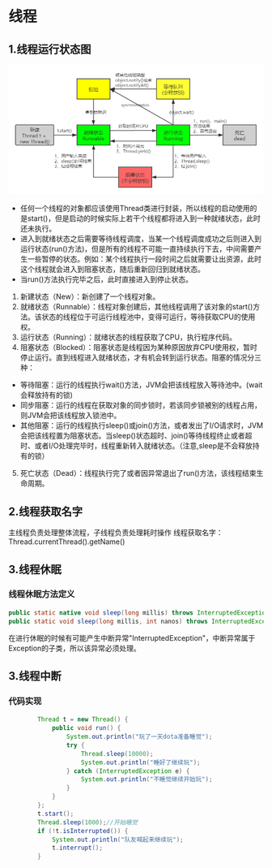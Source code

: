 # 线程
## 1.线程运行状态图
![](https://github.com/invoker-zy/notes/blob/master/images/线程状态转换图.png)
- 任何一个线程的对象都应该使用Thread类进行封装，所以线程的启动使用的是start()，但是启动的时候实际上若干个线程都将进入到一种就绪状态，此时还未执行。
- 进入到就绪状态之后需要等待线程调度，当某一个线程调度成功之后则进入到运行状态(run()方法)，但是所有的线程不可能一直持续执行下去，中间需要产生一些暂停的状态。例如：某个线程执行一段时间之后就需要让出资源，此时这个线程就会进入到阻塞状态，随后重新回归到就绪状态。
- 当run()方法执行完毕之后，此时直接进入到停止状态。
1. 新建状态（New）：新创建了一个线程对象。
2. 就绪状态（Runnable）：线程对象创建后，其他线程调用了该对象的start()方法。该状态的线程位于可运行线程池中，变得可运行，等待获取CPU的使用权。
3. 运行状态（Running）：就绪状态的线程获取了CPU，执行程序代码。
4. 阻塞状态（Blocked）：阻塞状态是线程因为某种原因放弃CPU使用权，暂时停止运行。直到线程进入就绪状态，才有机会转到运行状态。阻塞的情况分三种：
 - 等待阻塞：运行的线程执行wait()方法，JVM会把该线程放入等待池中。(wait会释放持有的锁)
 - 同步阻塞：运行的线程在获取对象的同步锁时，若该同步锁被别的线程占用，则JVM会把该线程放入锁池中。
 - 其他阻塞：运行的线程执行sleep()或join()方法，或者发出了I/O请求时，JVM会把该线程置为阻塞状态。当sleep()状态超时、join()等待线程终止或者超时、或者I/O处理完毕时，线程重新转入就绪状态。（注意,sleep是不会释放持有的锁）
5. 死亡状态（Dead）：线程执行完了或者因异常退出了run()方法，该线程结束生命周期。
## 2.线程获取名字
 主线程负责处理整体流程，子线程负责处理耗时操作
  线程获取名字：Thread.currentThread().getName()
## 3.线程休眠
### 线程休眠方法定义
```java
public static native void sleep(long millis) throws InterruptedException;//毫秒
public static void sleep(long millis, int nanos) throws InterruptedException;//纳秒
```
在进行休眠的时候有可能产生中断异常"InterruptedException"，中断异常属于Exception的子类，所以该异常必须处理。

## 3.线程中断
### 代码实现
```java
		Thread t = new Thread() {
			public void run() {
				System.out.println("玩了一天dota准备睡觉");
				try {
					Thread.sleep(10000);
					System.out.println("睡好了继续玩");
				} catch (InterruptedException e) {
					System.out.println("不睡觉继续开始玩");
				}
			}
		};
		t.start();
		Thread.sleep(1000);//开始睡觉
		if (!t.isInterrupted()) {
			System.out.println("队友喊起来继续玩");
			t.interrupt();
		}
```
